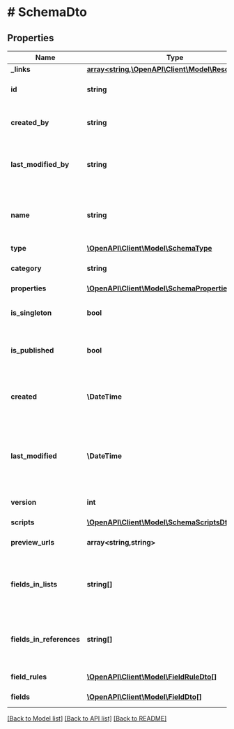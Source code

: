 # # SchemaDto

## Properties

Name | Type | Description | Notes
------------ | ------------- | ------------- | -------------
**_links** | [**array<string,\OpenAPI\Client\Model\ResourceLink>**](ResourceLink.md) | The links. |
**id** | **string** | The ID of the schema. |
**created_by** | **string** | The user that has created the schema. |
**last_modified_by** | **string** | The user that has updated the schema. |
**name** | **string** | The name of the schema. Unique within the app. |
**type** | [**\OpenAPI\Client\Model\SchemaType**](SchemaType.md) |  |
**category** | **string** | The name of the category. | [optional]
**properties** | [**\OpenAPI\Client\Model\SchemaPropertiesDto**](SchemaPropertiesDto.md) |  |
**is_singleton** | **bool** | Indicates if the schema is a singleton. |
**is_published** | **bool** | Indicates if the schema is published. |
**created** | **\DateTime** | The date and time when the schema has been created. |
**last_modified** | **\DateTime** | The date and time when the schema has been modified last. |
**version** | **int** | The version of the schema. |
**scripts** | [**\OpenAPI\Client\Model\SchemaScriptsDto**](SchemaScriptsDto.md) |  |
**preview_urls** | **array<string,string>** | The preview Urls. |
**fields_in_lists** | **string[]** | The name of fields that are used in content lists. |
**fields_in_references** | **string[]** | The name of fields that are used in content references. |
**field_rules** | [**\OpenAPI\Client\Model\FieldRuleDto[]**](FieldRuleDto.md) | The field rules. |
**fields** | [**\OpenAPI\Client\Model\FieldDto[]**](FieldDto.md) | The list of fields. |

[[Back to Model list]](../../README.md#models) [[Back to API list]](../../README.md#endpoints) [[Back to README]](../../README.md)
